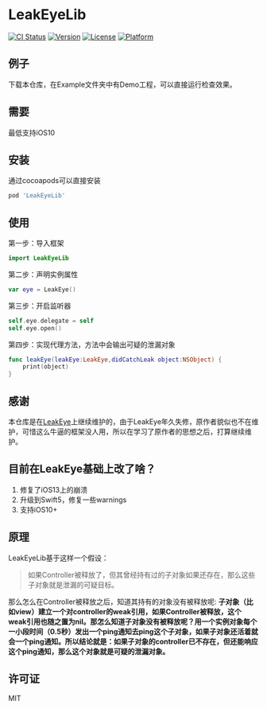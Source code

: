 # LeakEyeLib

[![CI Status](https://img.shields.io/travis/zhouxiang/LeakEyeLib.svg?style=flat)](https://travis-ci.org/zhouxiang/LeakEyeLib)
[![Version](https://img.shields.io/cocoapods/v/LeakEyeLib.svg?style=flat)](https://cocoapods.org/pods/LeakEyeLib)
[![License](https://img.shields.io/cocoapods/l/LeakEyeLib.svg?style=flat)](https://cocoapods.org/pods/LeakEyeLib)
[![Platform](https://img.shields.io/cocoapods/p/LeakEyeLib.svg?style=flat)](https://cocoapods.org/pods/LeakEyeLib)

## 例子

下载本仓库，在Example文件夹中有Demo工程，可以直接运行检查效果。


## 需要

最低支持iOS10

## 安装

通过cocoapods可以直接安装

```ruby
pod 'LeakEyeLib'
```

## 使用
第一步：导入框架

```swift
import LeakEyeLib
```

第二步：声明实例属性

```swift
var eye = LeakEye()
```

第三步：开启监听器

```swift
self.eye.delegate = self
self.eye.open()
```

第四步：实现代理方法，方法中会输出可疑的泄漏对象

```swift
func leakEye(leakEye:LeakEye,didCatchLeak object:NSObject) {
    print(object)
}
```

## 感谢
本仓库是在[LeakEye](https://github.com/zixun/LeakEye)上继续维护的，由于LeakEye年久失修，原作者貌似也不在维护，可惜这么牛逼的框架没人用，所以在学习了原作者的思想之后，打算继续维护。


## 目前在LeakEye基础上改了啥？
1. 修复了iOS13上的崩溃
2. 升级到Swift5，修复一些warnings
3. 支持iOS10+


## 原理

LeakEyeLib基于这样一个假设：
> 如果Controller被释放了，但其曾经持有过的子对象如果还存在，那么这些子对象就是泄漏的可疑目标。

那么怎么在Controller被释放之后，知道其持有的对象没有被释放呢:
**子对象（比如view）建立一个对controller的weak引用，如果Controller被释放，这个weak引用也随之置为nil。那怎么知道子对象没有被释放呢？用一个实例对象每个一小段时间（0.5秒）发出一个ping通知去ping这个子对象，如果子对象还活着就会一个ping通知。所以结论就是：如果子对象的controller已不存在，但还能响应这个ping通知，那么这个对象就是可疑的泄漏对象。**


## 许可证
MIT


